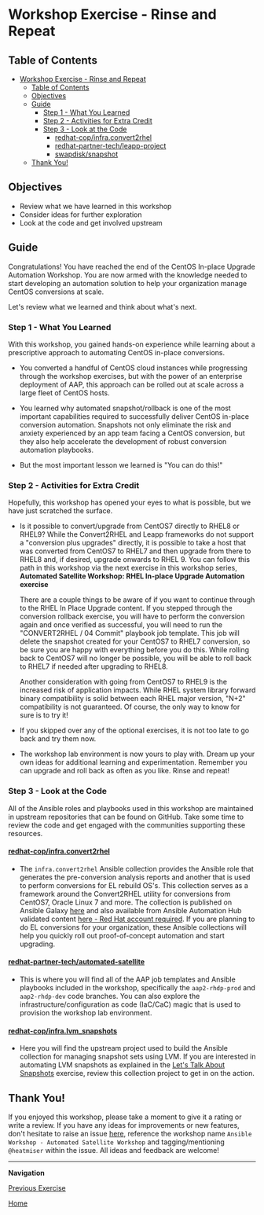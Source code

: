 # Workshop Exercise - Rinse and Repeat

## Table of Contents

- [Workshop Exercise - Rinse and Repeat](#workshop-exercise---rinse-and-repeat)
  - [Table of Contents](#table-of-contents)
  - [Objectives](#objectives)
  - [Guide](#guide)
    - [Step 1 - What You Learned](#step-1---what-you-learned)
    - [Step 2 - Activities for Extra Credit](#step-2---activities-for-extra-credit)
    - [Step 3 - Look at the Code](#step-3---look-at-the-code)
      - [redhat-cop/infra.convert2rhel](#redhat-copinfraconvert2rhel)
      - [redhat-partner-tech/leapp-project](#redhat-partner-techleapp-project)
      - [swapdisk/snapshot](#swapdisksnapshot)
  - [Thank You!](#thank-you)

## Objectives

* Review what we have learned in this workshop
* Consider ideas for further exploration
* Look at the code and get involved upstream

## Guide

Congratulations! You have reached the end of the CentOS In-place Upgrade Automation Workshop. You are now armed with the knowledge needed to start developing an automation solution to help your organization manage CentOS conversions at scale.

Let's review what we learned and think about what's next.

### Step 1 - What You Learned

With this workshop, you gained hands-on experience while learning about a prescriptive approach to automating CentOS in-place conversions.

- You converted a handful of CentOS cloud instances while progressing through the workshop exercises, but with the power of an enterprise deployment of AAP, this approach can be rolled out at scale across a large fleet of CentOS hosts.

- You learned why automated snapshot/rollback is one of the most important capabilities required to successfully deliver CentOS in-place conversion automation. Snapshots not only eliminate the risk and anxiety experienced by an app team facing a CentOS conversion, but they also help accelerate the development of robust conversion automation playbooks.

- But the most important lesson we learned is "You can do this!"

### Step 2 - Activities for Extra Credit

Hopefully, this workshop has opened your eyes to what is possible, but we have just scratched the surface.

- Is it possible to convert/upgrade from CentOS7 directly to RHEL8 or RHEL9? While the Convert2RHEL and Leapp frameworks do not support a "conversion plus upgrades" directly, it is possible to take a host that was converted from CentOS7 to RHEL7 and then upgrade from there to RHEL8 and, if desired, upgrade onwards to RHEL 9. You can follow this path in this workshop via the next exercise in this workshop series, **Automated Satellite Workshop: RHEL In-place Upgrade Automation exercise**

  There are a couple things to be aware of if you want to continue through to the RHEL In Place Upgrade content. If you stepped through the conversion rollback exercise, you will have to perform the conversion again and once verified as successful, you will need to run the "CONVERT2RHEL / 04 Commit" playbook job template. This job will delete the snapshot created for your CentOS7 to RHEL7 conversion, so be sure you are happy with everything before you do this. While rolling back to CentOS7 will no longer be possible, you will be able to roll back to RHEL7 if needed after upgrading to RHEL8.

  Another consideration with going from CentOS7 to RHEL9 is the increased risk of application impacts. While RHEL system library forward binary compatibility is solid between each RHEL major version, "N+2" compatibility is not guaranteed. Of course, the only way to know for sure is to try it!

- If you skipped over any of the optional exercises, it is not too late to go back and try them now.

- The workshop lab environment is now yours to play with. Dream up your own ideas for additional learning and experimentation. Remember you can upgrade and roll back as often as you like. Rinse and repeat!

### Step 3 - Look at the Code

All of the Ansible roles and playbooks used in this workshop are maintained in upstream repositories that can be found on GitHub. Take some time to review the code and get engaged with the communities supporting these resources.

#### [redhat-cop/infra.convert2rhel](https://github.com/redhat-cop/infra.convert2rhel)

- The `infra.convert2rhel` Ansible collection provides the Ansible role that generates the pre-conversion analysis reports and another that is used to perform conversions for EL rebuild OS's. This collection serves as a framework around the Convert2RHEL utility for conversions from CentOS7, Oracle Linux 7 and more. The collection is published on Ansible Galaxy [here](https://galaxy.ansible.com/ui/repo/published/infra/convert2rhel/) and also available from Ansible Automation Hub validated content [here - Red Hat account required](https://console.redhat.com/ansible/automation-hub/repo/validated/infra/convert2rhel/). If you are planning to do EL conversions for your organization, these Ansible collections will help you quickly roll out proof-of-concept automation and start upgrading.

#### [redhat-partner-tech/automated-satellite](https://github.com/redhat-partner-tech/automated-satellite)

- This is where you will find all of the AAP job templates and Ansible playbooks included in the workshop, specifically the `aap2-rhdp-prod` and `aap2-rhdp-dev` code branches. You can also explore the infrastructure/configuration as code (IaC/CaC) magic that is used to provision the workshop lab environment.

#### [redhat-cop/infra.lvm_snapshots](https://github.com/redhat-cop/infra.lvm_snapshots)

- Here you will find the upstream project used to build the Ansible collection for managing snapshot sets using LVM. If you are interested in automating LVM snapshots as explained in the [Let's Talk About Snapshots](../2.2-snapshots/README.md#lvm) exercise, review this collection project to get in on the action.

## Thank You!

If you enjoyed this workshop, please take a moment to give it a rating or write a review. If you have any ideas for improvements or new features, don't hesitate to raise an issue [here](https://github.com/redhat-cop/agnosticd/issues/new/choose), reference the workshop name `Ansible Workshop - Automated Satellite Workshop` and tagging/mentioning `@heatmiser` within the issue. All ideas and feedback are welcome!

---

**Navigation**

[Previous Exercise](../3.3-check-undo/README.md)

[Home](../README.md)
